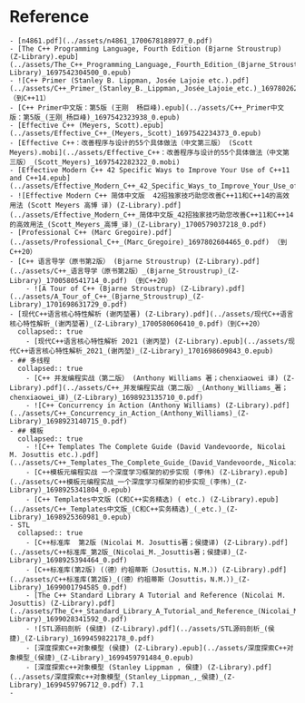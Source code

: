 # Reference
	- [n4861.pdf](../assets/n4861_1700678188977_0.pdf)
	- [The C++ Programming Language, Fourth Edition (Bjarne Stroustrup) (Z-Library).epub](../assets/The_C++_Programming_Language,_Fourth_Edition_(Bjarne_Stroustrup)_(Z-Library)_1697542304500_0.epub)
	- ![C++ Primer (Stanley B. Lippman, Josée Lajoie etc.).pdf](../assets/C++_Primer_(Stanley_B._Lippman,_Josée_Lajoie_etc.)_1697802621032_0.pdf) （到C++11）
	- [C++ Primer中文版：第5版 (王刚  杨巨峰).epub](../assets/C++_Primer中文版：第5版_(王刚_杨巨峰)_1697542323938_0.epub)
	- [Effective C++ (Meyers, Scott).epub](../assets/Effective_C++_(Meyers,_Scott)_1697542234373_0.epub)
	- [Effective C++：改善程序与设计的55个具体做法（中文第三版） (Scott Meyers).mobi](../assets/Effective_C++：改善程序与设计的55个具体做法（中文第三版）_(Scott_Meyers)_1697542282322_0.mobi)
	- [Effective Modern C++ 42 Specific Ways to Improve Your Use of C++11 and C++14.epub](../assets/Effective_Modern_C++_42_Specific_Ways_to_Improve_Your_Use_of_C++11_and_C++14_1697542339173_0.epub)
	- ![Effective Modern C++ 简体中文版  42招独家技巧助您改善C++11和C++14的高效用法 (Scott Meyers 高博 译) (Z-Library).pdf](../assets/Effective_Modern_C++_简体中文版_42招独家技巧助您改善C++11和C++14的高效用法_(Scott_Meyers_高博_译)_(Z-Library)_1700579037218_0.pdf)
	- [Professional C++ (Marc Gregoire).pdf](../assets/Professional_C++_(Marc_Gregoire)_1697802604465_0.pdf) （到C++20）
	- [C++ 语言导学（原书第2版） (Bjarne Stroustrup) (Z-Library).pdf](../assets/C++_语言导学（原书第2版）_(Bjarne_Stroustrup)_(Z-Library)_1700580541714_0.pdf) （到C++20）
		- ![A Tour of C++ (Bjarne Stroustrup) (Z-Library).pdf](../assets/A_Tour_of_C++_(Bjarne_Stroustrup)_(Z-Library)_1701698631729_0.pdf)
	- [现代C++语言核心特性解析 (谢丙堃著) (Z-Library).pdf](../assets/现代C++语言核心特性解析_(谢丙堃著)_(Z-Library)_1700580606410_0.pdf)（到C++20）
	  collapsed:: true
		- [现代C++语言核心特性解析 2021 (谢丙堃) (Z-Library).epub](../assets/现代C++语言核心特性解析_2021_(谢丙堃)_(Z-Library)_1701698609843_0.epub)
	- ## 多线程
	  collapsed:: true
		- [C++ 并发编程实战（第二版） (Anthony Williams 著；chenxiaowei 译) (Z-Library).pdf](../assets/C++_并发编程实战（第二版）_(Anthony_Williams_著；chenxiaowei_译)_(Z-Library)_1698923135710_0.pdf)
		- ![C++ Concurrency in Action (Anthony Williams) (Z-Library).pdf](../assets/C++_Concurrency_in_Action_(Anthony_Williams)_(Z-Library)_1698923140715_0.pdf)
	- ## 模板
	  collapsed:: true
		- ![C++ Templates The Complete Guide (David Vandevoorde, Nicolai M. Josuttis etc.).pdf](../assets/C++_Templates_The_Complete_Guide_(David_Vandevoorde,_Nicolai_M._Josuttis_etc.)_1697802611650_0.pdf)
		- [C++模板元编程实战 一个深度学习框架的初步实现 (李伟) (Z-Library).epub](../assets/C++模板元编程实战_一个深度学习框架的初步实现_(李伟)_(Z-Library)_1698925341804_0.epub)
		- [C++ Templates中文版 (C和C++实务精选) ( etc.) (Z-Library).epub](../assets/C++_Templates中文版_(C和C++实务精选)_(_etc.)_(Z-Library)_1698925360981_0.epub)
	- STL
	  collapsed:: true
		- [C++标准库  第2版 (Nicolai M. Josuttis著；侯捷译) (Z-Library).pdf](../assets/C++标准库_第2版_(Nicolai_M._Josuttis著；侯捷译)_(Z-Library)_1698925394464_0.pdf)
		- [C++标准库(第2版) (（德）约祖蒂斯（Josuttis，N.M.）) (Z-Library).pdf](../assets/C++标准库(第2版)_(（德）约祖蒂斯（Josuttis，N.M.）)_(Z-Library)_1699001794585_0.pdf)
		- [The C++ Standard Library A Tutorial and Reference (Nicolai M. Josuttis) (Z-Library).pdf](../assets/The_C++_Standard_Library_A_Tutorial_and_Reference_(Nicolai_M._Josuttis)_(Z-Library)_1699028341592_0.pdf)
		- ![STL源码剖析 (侯捷) (Z-Library).pdf](../assets/STL源码剖析_(侯捷)_(Z-Library)_1699459822178_0.pdf)
		- [深度探索C++对象模型 (侯捷) (Z-Library).epub](../assets/深度探索C++对象模型_(侯捷)_(Z-Library)_1699459791484_0.epub)
		- [深度探索c++对象模型 (Stanley Lippman , 侯捷) (Z-Library).pdf](../assets/深度探索c++对象模型_(Stanley_Lippman_,_侯捷)_(Z-Library)_1699459796712_0.pdf) 7.1
	-
